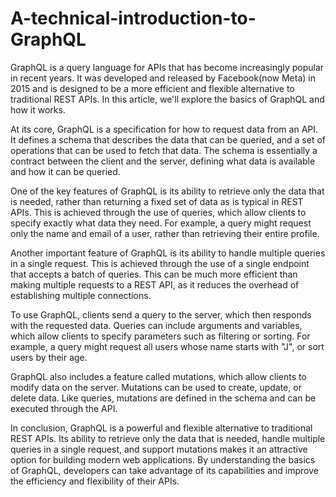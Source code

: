 # A-technical-introduction-to-GraphQL



GraphQL is a query language for APIs that has become increasingly popular in recent years. It was developed and released by Facebook(now Meta) in 2015 and is designed to be a more efficient and flexible alternative to traditional REST APIs. In this article, we'll explore the basics of GraphQL and how it works.

At its core, GraphQL is a specification for how to request data from an API. It defines a schema that describes the data that can be queried, and a set of operations that can be used to fetch that data. The schema is essentially a contract between the client and the server, defining what data is available and how it can be queried.

One of the key features of GraphQL is its ability to retrieve only the data that is needed, rather than returning a fixed set of data as is typical in REST APIs. This is achieved through the use of queries, which allow clients to specify exactly what data they need. For example, a query might request only the name and email of a user, rather than retrieving their entire profile.

Another important feature of GraphQL is its ability to handle multiple queries in a single request. This is achieved through the use of a single endpoint that accepts a batch of queries. This can be much more efficient than making multiple requests to a REST API, as it reduces the overhead of establishing multiple connections.

To use GraphQL, clients send a query to the server, which then responds with the requested data. Queries can include arguments and variables, which allow clients to specify parameters such as filtering or sorting. For example, a query might request all users whose name starts with "J", or sort users by their age.

GraphQL also includes a feature called mutations, which allow clients to modify data on the server. Mutations can be used to create, update, or delete data. Like queries, mutations are defined in the schema and can be executed through the API.

In conclusion, GraphQL is a powerful and flexible alternative to traditional REST APIs. Its ability to retrieve only the data that is needed, handle multiple queries in a single request, and support mutations makes it an attractive option for building modern web applications. By understanding the basics of GraphQL, developers can take advantage of its capabilities and improve the efficiency and flexibility of their APIs.
